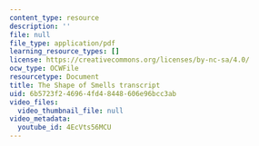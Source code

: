 ```yaml
---
content_type: resource
description: ''
file: null
file_type: application/pdf
learning_resource_types: []
license: https://creativecommons.org/licenses/by-nc-sa/4.0/
ocw_type: OCWFile
resourcetype: Document
title: The Shape of Smells transcript
uid: 6b5723f2-4696-4fd4-8448-606e96bcc3ab
video_files:
  video_thumbnail_file: null
video_metadata:
  youtube_id: 4EcVts56MCU
---
```

